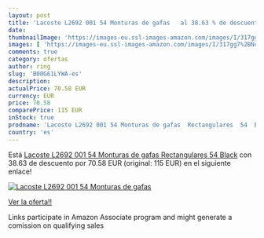 ```yaml
---
layout: post
title: 'Lacoste L2692 001 54 Monturas de gafas   al 38.63 % de descuento'
date: 
thumbnailImage: 'https://images-eu.ssl-images-amazon.com/images/I/317gg7%2BNcEL._SL200_.jpg'
images: [ 'https://images-eu.ssl-images-amazon.com/images/I/317gg7%2BNcEL._SL200_.jpg' ]
comments: true
category: ofertas
author: ring
slug: 'B00G61LYWA-es'
description:
actualPrice: 70.58 EUR
currency: EUR
price: 70.58
comparePrice: 115 EUR
inStock: true
prodname: 'Lacoste L2692 001 54 Monturas de gafas  Rectangulares  54  Black'
country: 'es'
---
```


Está [Lacoste L2692 001 54 Monturas de gafas  Rectangulares  54  Black](https://www.amazon.es/dp/B00G61LYWA/?tag=tolees-21) con 38.63 de descuento por 70.58 EUR (original: 115 EUR) en el siguiente enlace!

[![Lacoste L2692 001 54 Monturas de gafas  ](https://images-eu.ssl-images-amazon.com/images/I/317gg7%2BNcEL._SL200_.jpg)](https://www.amazon.es/dp/B00G61LYWA/?tag=tolees-21)

[Ver la oferta!!](https://www.amazon.es/dp/B00G61LYWA/?tag=tolees-21)

Links participate in Amazon Associate program and might generate a comission on qualifying sales


